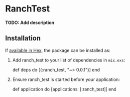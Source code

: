 # RanchTest

**TODO: Add description**

## Installation

If [available in Hex](https://hex.pm/docs/publish), the package can be installed as:

  1. Add ranch_test to your list of dependencies in `mix.exs`:

        def deps do
          [{:ranch_test, "~> 0.0.1"}]
        end

  2. Ensure ranch_test is started before your application:

        def application do
          [applications: [:ranch_test]]
        end

